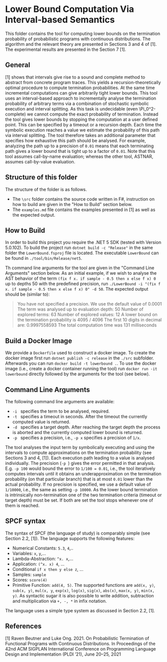 # Lower Bound Computation Via Interval-based Semantics

This folder contains the tool for computing lower bounds on the termination probability of probabilistic programs with continuous distributions.
The algorithm and the relevant theory are presented in Sections 3 and 4 of [1]. The experimental results are presented in the Section 7 [1].


## General

[1] shows that intervals give rise to a sound and complete method to abstract from concrete program traces. This yields a recursion-theoretically optimal procedure to compute termination probabilities. At the same time incremental computations can give arbitrarily tight lower bounds. 
This tool uses an interval-based approach to incrementally analyse the termination probability of arbitrary terms via a combination of stochastic symbolic execution and interval splitting.
As this task is undecidable (even \Pi_0^2-complete) we cannot compute the exact probability of termination. Instead the tool gives lower bounds by stopping the computation at a user defined point. This can be specified by a timeout or a recursion depth. 
Each time the symbolic execution reaches a value we estimate the probability of this path via interval splitting. The tool therefore takes an additional parameter that specifies how exhaustive this path should be analysed. For example, analyzing the path up to a precision of `0.01` means that each terminating path gives a lower bound that is tight up to a factor of `0.01`.
Note that this tool assumes call-by-name evaluation; whereas the other tool, ASTNAR, assumes call-by-value evaluation. 


## Structure of this folder

The structure of the folder is as follows. 
- The `\src` folder contains the source code written in F#, instruction on how to build are given in the "How to Build" section below. 
- The `examples.md` file contains the examples presented in [1] as well as the expected output. 


## How to Build

In order to build this project you require the .NET 5 SDK (tested with Version 5.0.102).
To build the project run `dotnet build -c "Release"` in the same folder the `LowerBound.fsproj` file is located.
The executable `LowerBound` can be found in `./tool/bin/Release/net5`.

Th command line arguments for the tool are given in the "Command Line Arguments" section below. 
As an initial example, if we wish to analyse the AST behavior of the term `(fix f x. if sample - 0.5 then x else f x) 0` up to depths 50 with the predefined precision, run `./LowerBound -i "(fix f x. if sample - 0.5 then x else f x) 0" -d 50`. The expected output should be (similar to):

> You have not specified a precision. We use the default value of 0.0001
> The term was analysed up to evaluation depth: 50
> Number of explored terms: 63
> Number of explored values: 12
> A lower bound on the termination probability is 4095 / 4096
> The first 10 digits in decimal are: 0.9997558593
> The total computation time was 131 milliseconds


## Build a Docker Image

We provide a `Dockerfile` used to construct a docker image. To create the docker image first run `dotnet publish -c release` in the `./src` subfolder. Afterwards you can run `docker build -t lowerbound .`.
To use the docker image (i.e., create a docker container running the tool) run `docker run -it lowerbound` directly followed by the arguments for the tool (see below).


## Command Line Arguments

The following command line arguments are available:

- `-i ` specifies the term to be analysed, required. 
- `-t ` specifies a timeout in seconds. After the timeout the currently computed value is returned. 
- `-d ` specifies a target depth. After reaching the target depth the process is aborted and the currently computed lower bound is returned. 
- `-p ` specifies a precision, i.e., `-p x` specifies a precision of `1/x`.


The tool analyses the input term by symbolically executing and using the intervals to compute approximations on the termination probability (see Sections 3 and 4, [1]). 
Each execution path leading to a value is analysed individually. The precision (`-p `) gives the error permitted in that analysis. E.g. `-p 100` would bound the error to `1/100 = 0.01`, i.e., the tool iteratively computes intervals until it obtains an underapproximation on the termination probability (on that particular branch) that is at most `0.01` lower than the actual probability. 
If no precision is specified, we use a default value of `1/10000`, i.e., the same as setting `-p 10000`.
As the lower bound termination is intrinsically non-termination one of the two termination criteria (timeout or target depth) must be set. If both are set the tool stops whenever one of them is reached. 

## SPCF syntax

The syntax of SPCF (the language of study) is comparably simple (see Section 2.2, [1]). The language supports the following features:

- Numerical Constants: `5.3`, `4`,..
- Variables: `x`, `y`,...
- Lambda-Abstraction: `^x. x`,...
- Application: `(^x. x) 4`, ...
- Conditional `if x then y else z`, ...
- Samples: `sample`
- Scores: `score(4)`
- Primitive Function: `add(4, 5)`. The supported functions are `add(x, y)`, `sub(x, y)`, `mul(x, y`, `exp(x)`, `log(x)`, `sig(x)`, `abs(x)`, `max(x, y)`, `min(x, y)`. As syntactic sugar it is also possible to write addition, subtraction and multiplication via `+, -, *` in infix notation. 

The language uses a simple type system as discussed in Section 2.2, [1]. 


## References

[1] Raven Beutner and Luke Ong. 2021. On Probabilistic Termination of Functional Programs with Continuous Distributions. 
In Proceedings of the 42nd ACM SIGPLAN International Conference on Programming Language Design and Implementation (PLDI ’21), June 20–25, 2021